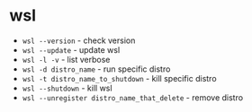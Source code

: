 # wsl

- `wsl --version` - check version
- `wsl --update` - update wsl
- `wsl -l -v` - list verbose
- `wsl -d distro_name` - run specific distro
- `wsl -t distro_name_to_shutdown` - kill specific distro
- `wsl --shutdown` - kill wsl
- `wsl --unregister distro_name_that_delete` - remove distro
